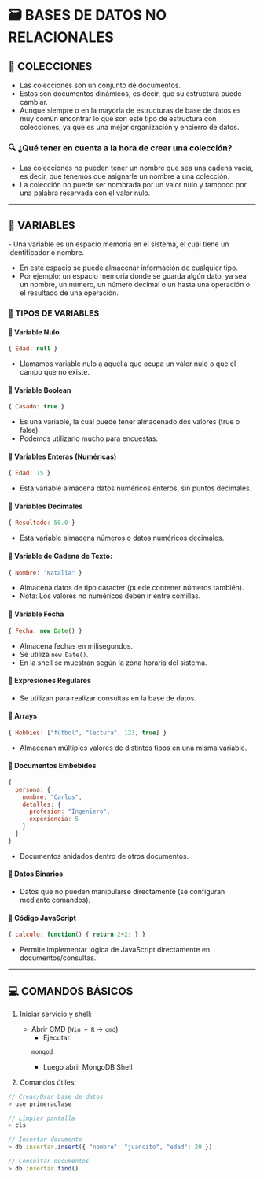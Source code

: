# 🗃️ BASES DE DATOS NO RELACIONALES

## 📂 COLECCIONES

- Las colecciones son un conjunto de documentos.​
- Estos son documentos dinámicos, es decir, que su estructura puede cambiar.​
- Aunque siempre o en la mayoría de estructuras de base de datos es muy común encontrar lo que son este tipo de estructura con colecciones, ya que es una mejor organización y encierro de datos.​

### 🔍 ¿Qué tener en cuenta a la hora de crear una colección?

- Las colecciones no pueden tener un nombre que sea una cadena vacía, es decir, que tenemos que asignarle un nombre a una colección.​
- La colección no puede ser nombrada por un valor nulo y tampoco por una palabra reservada con el valor nulo.​

---

## 🧮 VARIABLES

​- Una variable es un espacio memoria en el sistema, el cual tiene un identificador o nombre.​
- En este espacio se puede almacenar información de cualquier tipo.​
- Por ejemplo: un espacio memoria donde se guarda algún dato, ya sea un nombre, un número, un número decimal​ o un hasta una operación o el resultado de una operación.​

### 📌 TIPOS DE VARIABLES

#### 🔘 Variable Nulo
```javascript
{ Edad: null }
```
- Llamamos variable nulo a aquella que ocupa un valor nulo​ o que el campo que no existe.​

#### 🔘 Variable Boolean
```javascript
{ Casado: true }
```
- Es una variable, la cual puede tener almacenado dos valores (true o false).​
- Podemos utilizarlo mucho para encuestas.​

#### 🔘 Variables Enteras (Numéricas)
```javascript
{ Edad: 15 }
```
- Esta variable almacena datos numéricos enteros, sin puntos decimales.​

#### 🔘 Variables Decimales
```javascript
{ Resultado: 50.0 }
```
- Esta variable almacena números o datos numéricos decimales.

#### 🔘 Variable de Cadena de Texto:
```javascript
{ Nombre: "Natalia" }
```
- Almacena datos de tipo caracter (puede contener números también).​
- Nota: Los valores no numéricos deben ir entre comillas.

#### 🔘 Variable Fecha
```javascript
{ Fecha: new Date() }
```
- Almacena fechas en milisegundos.​
- Se utiliza `new Date()`​.
- En la shell se muestran según la zona horaria del sistema.​

#### 🔘 Expresiones Regulares
- Se utilizan para realizar consultas en la base de datos.

#### 🔘 Arrays
```javascript
{ Hobbies: ["fútbol", "lectura", 123, true] }
```
- Almacenan múltiples valores de distintos tipos en una misma variable.​

#### 🔘 Documentos Embebidos
```javascript
{
  persona: {
    nombre: "Carlos",
    detalles: {
      profesion: "Ingeniero",
      experiencia: 5
    }
  }
}
```
- Documentos anidados dentro de otros documentos.​

#### 🔘 Datos Binarios
- Datos que no pueden manipularse directamente (se configuran mediante comandos).​

####       🔘 Código JavaScript
```javascript
{ calculo: function() { return 2+2; } }
```
- Permite implementar lógica de JavaScript directamente en documentos/consultas.​

---

## **💻 COMANDOS BÁSICOS**
1. Iniciar servicio y shell:
   - Abrir CMD (`Win + R` → `cmd`)
     - Ejecutar:
      ```bash
      mongod
      ```
     - Luego abrir MongoDB Shell

2. Comandos útiles:
```javascript
// Crear/Usar base de datos
> use primeraclase

// Limpiar pantalla
> cls

// Insertar documento
> db.insertar.insert({ "nombre": "juancito", "edad": 20 })

// Consultar documentos
> db.insertar.find()
```
